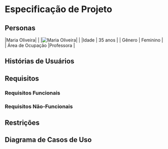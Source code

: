 # Especificação de Projeto

## Personas
|Maria Oliveira| |
|![Maria Oliveira](https://github.com/RicardoSiqueira01/BookWorld/assets/106103247/6d85ccae-37e6-404a-9d5b-aafd1368376a)| |
|Idade | 35 anos |
| Gênero | Feminino |
| Área de Ocupação |Professora |


## Histórias de Usuários

## Requisitos

### Requisitos Funcionais

### Requisitos Não-Funcionais

## Restrições

## Diagrama de Casos de Uso
